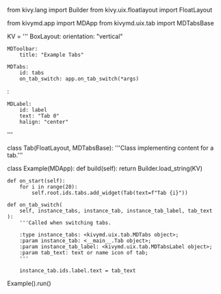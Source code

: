 from kivy.lang import Builder
from kivy.uix.floatlayout import FloatLayout

from kivymd.app import MDApp
from kivymd.uix.tab import MDTabsBase

KV = '''
BoxLayout:
    orientation: "vertical"

    MDToolbar:
        title: "Example Tabs"

    MDTabs:
        id: tabs
        on_tab_switch: app.on_tab_switch(*args)


<Tab>:

    MDLabel:
        id: label
        text: "Tab 0"
        halign: "center"
'''


class Tab(FloatLayout, MDTabsBase):
    '''Class implementing content for a tab.'''


class Example(MDApp):
    def build(self):
        return Builder.load_string(KV)

    def on_start(self):
        for i in range(20):
            self.root.ids.tabs.add_widget(Tab(text=f"Tab {i}"))

    def on_tab_switch(
        self, instance_tabs, instance_tab, instance_tab_label, tab_text
    ):
        '''Called when switching tabs.

        :type instance_tabs: <kivymd.uix.tab.MDTabs object>;
        :param instance_tab: <__main__.Tab object>;
        :param instance_tab_label: <kivymd.uix.tab.MDTabsLabel object>;
        :param tab_text: text or name icon of tab;
        '''

        instance_tab.ids.label.text = tab_text


Example().run()